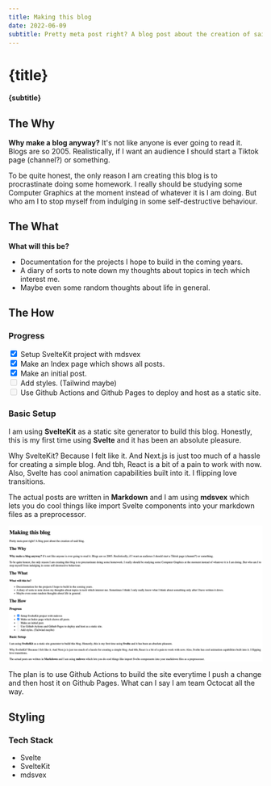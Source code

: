 ```yaml
---
title: Making this blog
date: 2022-06-09
subtitle: Pretty meta post right? A blog post about the creation of said blog. 
---
```


# {title}
#### {subtitle}

## The Why

**Why make a blog anyway?** It's not like anyone is ever going to read it. Blogs are so 2005. Realistically, if I want an audience I should start a Tiktok page (channel?) or something.

To be quite honest, the only reason I am creating this blog is to procrastinate doing some homework. I really should be studying some Computer Graphics at the moment instead of whatever it is I am doing. But who am I to stop myself from indulging in some self-destructive behaviour. 

## The What

**What will this be?**

- Documentation for the projects I hope to build in the coming years.
- A diary of sorts to note down my thoughts about topics in tech which interest me.
- Maybe even some random thoughts about life in general.

## The How

### Progress

<input type="checkbox" checked/> Setup SvelteKit project with mdsvex <br>
<input type="checkbox" checked/> Make an Index page which shows all posts. <br>
<input type="checkbox" checked> Make an initial post. <br>
<input type="checkbox" disabled> Add styles. (Tailwind maybe) <br>
<input type="checkbox" disabled> Use Github Actions and Github Pages to deploy and host as a static site. <br>

### Basic Setup

I am using **SvelteKit** as a static site generator to build this blog. Honestly, this is my first time using **Svelte** and it has been an absolute pleasure.  

Why SvelteKit? Because I felt like it. And Next.js is just too much of a hassle for creating a simple blog. And tbh, React is a bit of a pain to work with now. Also, Svelte has cool animation capabilities built into it. I flipping love transitions.

The actual posts are written in **Markdown** and I am using **mdsvex** which lets you do cool things like import Svelte components into your markdown files as a preprocessor.

![Blog Post without any styling](./blog_initial.png)

The plan is to use Github Actions to build the site everytime I push a change and then host it on Github Pages. What can I say I am team Octocat all the way.

## Styling

### Tech Stack
- Svelte
- SvelteKit
- mdsvex






